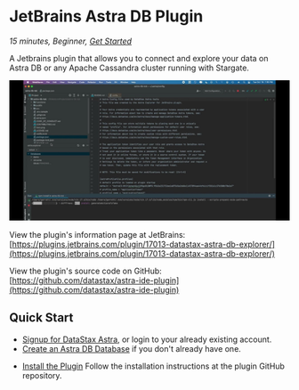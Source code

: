 <!--- STARTEXCLUDE --->
# JetBrains Astra DB Plugin

_15 minutes, Beginner, [Get Started](https://github.com/DataStax-Examples/astra-ide-plugin/blob/master/README.md#quick-start)_

A Jetbrains plugin that allows you to connect and explore your data on Astra DB or any Apache Cassandra cluster running with Stargate.
<!--- ENDEXCLUDE --->

![image](https://raw.githubusercontent.com/DataStax-Examples/astra-ide-plugin/master/hero.jpeg)

View the plugin's information page at JetBrains: [https://plugins.jetbrains.com/plugin/17013-datastax-astra-db-explorer/](https://plugins.jetbrains.com/plugin/17013-datastax-astra-db-explorer/)

View the plugin's source code on GitHub: [https://github.com/datastax/astra-ide-plugin](https://github.com/datastax/astra-ide-plugin)

## Quick Start

<!--- STARTEXCLUDE --->
- [Signup for DataStax Astra](https://dtsx.io/3B1szT3), or login to your already existing account.
- [Create an Astra DB Database](https://github.com/DataStax-Examples/sample-app-template/blob/master/GETTING_STARTED.md#create-an-astra-db) if you don't already have one.
<!--- ENDEXCLUDE --->
- [Install the Plugin](https://github.com/datastax/astra-ide-plugin/wiki/Getting-Started) Follow the installation instructions at the plugin GitHub repository.
